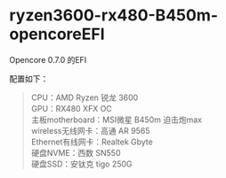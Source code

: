 # ryzen3600-rx480-B450m-opencoreEFI
Opencore 0.7.0 的EFI

配置如下：
> CPU：AMD Ryzen 锐龙 3600  
> GPU：RX480 XFX OC  
> 主板motherboard：MSI微星 B450m 迫击炮max  
> wireless无线网卡：高通 AR 9565  
> Ethernet有线网卡：Realtek Gbyte  
> 硬盘NVME：西数 SN550  
> 硬盘SSD：安钛克 tigo 250G
